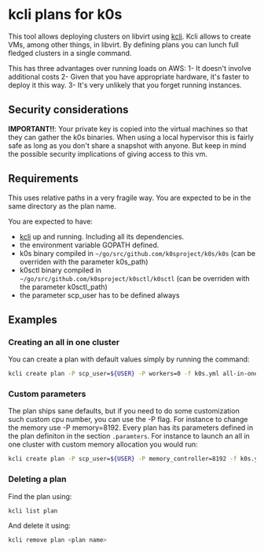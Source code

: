 # kcli plans for k0s

This tool allows deploying clusters on libvirt using [kcli](https://github.com/karmab/kcli).
Kcli allows to create VMs, among other things, in libvirt. By defining plans you can lunch
full fledged clusters in a single command.

This has three advantages over running loads on AWS:
1- It doesn't involve additional costs
2- Given that you have appropriate hardware, it's faster to deploy it this way.
3- It's very unlikely that you forget running instances.

## Security considerations

**IMPORTANT!!**: Your private key is copied into the virtual machines so that they can gather the k0s binaries.
When using a local hypervisor this is fairly safe as long as you don't share a snapshot with anyone. But keep
in mind the possible security implications of giving access to this vm.

## Requirements

This uses relative paths in a very fragile way. You are expected to be in the same directory as
the plan name.

You are expected to have:

- [kcli](https://github.com/karmab/kcli) up and running. Including all its dependencies.
- the environment variable GOPATH defined.
- k0s binary compiled in `~/go/src/github.com/k0sproject/k0s/k0s` (can be overriden with the parameter k0s_path)
- k0sctl binary compiled in `~/go/src/github.com/k0sproject/k0sctl/k0sctl` (can be overriden with the parameter k0sctl_path)
- the parameter scp_user has to be defined always

## Examples

### Creating an all in one cluster

You can create a plan with default values simply by running the command:

```bash
kcli create plan -P scp_user=${USER} -P workers=0 -f k0s.yml all-in-one
```

### Custom parameters

The plan ships sane defaults, but if you need to do some customization such custom cpu number, you
can use the -P flag. For instance to change the memory use -P memory=8192. Every plan has its parameters
defined in the plan definiton in the section `.paramters`. For instance to launch an all in one cluster
with custom memory allocation you would run:

```bash
kcli create plan -P scp_user=${USER} -P memory_controller=8192 -f k0s.yml custom-memory
```

### Deleting a plan

Find the plan using:

```bash
kcli list plan
```

And delete it using:

```bash
kcli remove plan <plan name>
```
